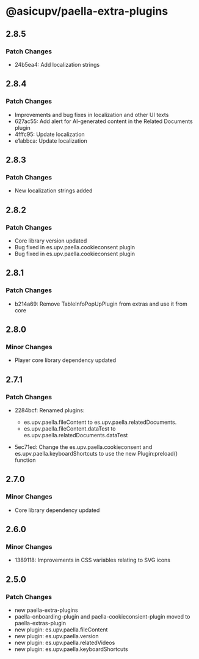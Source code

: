 # @asicupv/paella-extra-plugins

## 2.8.5

### Patch Changes

- 24b5ea4: Add localization strings

## 2.8.4

### Patch Changes

- Improvements and bug fixes in localization and other UI texts
- 627ac55: Add alert for AI-generated content in the Related Documents plugin
- 4fffc95: Update localization
- e1abbca: Update localization

## 2.8.3

### Patch Changes

- New localization strings added

## 2.8.2

### Patch Changes

- Core library version updated
- Bug fixed in es.upv.paella.cookieconsent plugin
- Bug fixed in es.upv.paella.cookieconsent plugin

## 2.8.1

### Patch Changes

- b214a69: Remove TableInfoPopUpPlugin from extras and use it from core

## 2.8.0

### Minor Changes

- Player core library dependency updated

## 2.7.1

### Patch Changes

- 2284bcf: Renamed plugins:

  - es.upv.paella.fileContent to es.upv.paella.relatedDocuments.
  - es.upv.paella.fileContent.dataTest to es.upv.paella.relatedDocuments.dataTest

- 5ec71ed: Change the es.upv.paella.cookieconsent and es.upv.paella.keyboardShortcuts to use the new Plugin:preload() function

## 2.7.0

### Minor Changes

- Core library dependency updated

## 2.6.0

### Minor Changes

- 1389118: Improvements in CSS variables relating to SVG icons

## 2.5.0

### Patch Changes

- new paella-extra-plugins
- paella-onboarding-plugin and paella-cookieconsient-plugin moved to paella-extras-plugin
- new plugin: es.upv.paella.fileContent
- new plugin: es.upv.paella.version
- new plugin: es.upv.paella.relatedVideos
- new plugin: es.upv.paella.keyboardShortcuts
